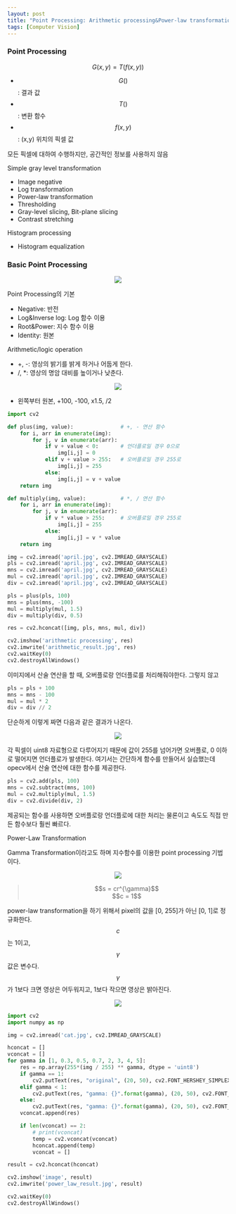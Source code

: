 ```yaml
---
layout: post
title: "Point Processing: Arithmetic processing&Power-law transformation"
tags: [Computer Vision]
---
```


### Point Processing
$$G(x,y)=T(f(x,y))$$
- $$G()$$: 결과 값
- $$T()$$: 변환 함수
- $$f(x,y)$$:  (x,y) 위치의 픽셀 값

모든 픽셀에 대하여 수행하지만, 공간적인 정보를 사용하지 않음

Simple gray level transformation
- Image negative
- Log transformation
- Power-law transformation
- Thresholding
- Gray-level slicing, Bit-plane slicing
- Contrast stretching

Histogram processing
- Histogram equalization


### Basic Point Processing
<center>
<img src="/assets/img/point_processing.png">
</center>

Point Processing의 기본
- Negative: 반전
- Log&Inverse log: Log 함수 이용
- Root&Power: 지수 함수 이용
- Identity: 원본 

Arithmetic/logic operation
- +, -: 영상의 밝기를 밝게 하거나 어둡게 한다. 
- /, *: 영상의 명암 대비를 높이거나 낮춘다. 

<center>
<img src="/assets/img/arithmetic_result.jpg">
</center>

- 왼쪽부터 원본, +100, -100, x1.5, /2

``` python
import cv2

def plus(img, value):               # +, - 연산 함수
    for i, arr in enumerate(img):
        for j, v in enumerate(arr):
            if v + value < 0:       # 언더플로일 경우 0으로
                img[i,j] = 0
            elif v + value > 255:   # 오버플로일 경우 255로
                img[i,j] = 255
            else: 
                img[i,j] = v + value
    return img

def multiply(img, value):           # *, / 연산 함수
    for i, arr in enumerate(img):
        for j, v in enumerate(arr):
            if v * value > 255:     # 오버플로일 경우 255로
                img[i,j] = 255
            else: 
                img[i,j] = v * value
    return img

img = cv2.imread('april.jpg', cv2.IMREAD_GRAYSCALE)
pls = cv2.imread('april.jpg', cv2.IMREAD_GRAYSCALE)
mns = cv2.imread('april.jpg', cv2.IMREAD_GRAYSCALE)
mul = cv2.imread('april.jpg', cv2.IMREAD_GRAYSCALE)
div = cv2.imread('april.jpg', cv2.IMREAD_GRAYSCALE)

pls = plus(pls, 100)
mns = plus(mns, -100)
mul = multiply(mul, 1.5)
div = multiply(div, 0.5)

res = cv2.hconcat([img, pls, mns, mul, div])

cv2.imshow('arithmetic processing', res)
cv2.imwrite('arithmetic_result.jpg', res)
cv2.waitKey(0)
cv2.destroyAllWindows()
```

이미지에서 산술 연산을 할 때, 오버플로랑 언더플로를 처리해줘야한다. 그렇지 않고

```python 
pls = pls + 100
mns = mns - 100
mul = mul * 2
div = div // 2
```
단순하게 이렇게 짜면 다음과 같은 결과가 나온다.

<center>
<img src="/assets/img/arithmetic_result_fail.jpg">
</center>

각 픽셀이 uint8 자료형으로 다루어지기 때문에 값이 255를 넘어가면 오버플로, 0 이하로 떨어지면 언더플로가 발생한다. 여기서는 간단하게 함수를 만들어서 실습했는데 opecv에서 산술 연산에 대한 함수를 제공한다. 

``` python
pls = cv2.add(pls, 100)
mns = cv2.subtract(mns, 100)
mul = cv2.multiply(mul, 1.5)
div = cv2.divide(div, 2)
```

제공되는 함수를 사용하면 오버플로랑 언더플로에 대한 처리는 물론이고 속도도 직접 만든 함수보다 훨씬 빠르다.

Power-Law Transformation

Gamma Transformation이라고도 하며 지수함수를 이용한 point processing 기법이다.


<center>
<img src="/assets/img/power_law_trans.png">
</center>

> <center> $$s = cr^{\gamma}$$  </center>
> <center> $$c = 1$$ </center>

power-law transformation을 하기 위해서 pixel의 값을 [0, 255]가 아닌 [0, 1]로 정규화한다. $$c$$는 1이고, $$\gamma$$ 값은 변수다. $$\gamma$$가 1보다 크면 영상은 어두워지고, 1보다 작으면 영상은 밝아진다. 

<center>
<img src="/assets/img/power_law_result.jpg">
</center>


``` python
import cv2
import numpy as np

img = cv2.imread('cat.jpg', cv2.IMREAD_GRAYSCALE)

hconcat = []
vconcat = []
for gamma in [1, 0.3, 0.5, 0.7, 2, 3, 4, 5]:
    res = np.array(255*(img / 255) ** gamma, dtype = 'uint8')
    if gamma == 1:
        cv2.putText(res, "original", (20, 50), cv2.FONT_HERSHEY_SIMPLEX, 2, 0, 2, cv2.LINE_AA)
    elif gamma < 1:
        cv2.putText(res, "gamma: {}".format(gamma), (20, 50), cv2.FONT_HERSHEY_SIMPLEX, 2, 20, 2, cv2.LINE_AA)
    else:
        cv2.putText(res, "gamma: {}".format(gamma), (20, 50), cv2.FONT_HERSHEY_SIMPLEX, 2, 200, 2, cv2.LINE_AA)
    vconcat.append(res)

    if len(vconcat) == 2: 
        # print(vconcat)
        temp = cv2.vconcat(vconcat)
        hconcat.append(temp)
        vconcat = []

result = cv2.hconcat(hconcat)

cv2.imshow('image', result)
cv2.imwrite('power_law_result.jpg', result)

cv2.waitKey(0)
cv2.destroyAllWindows()
```